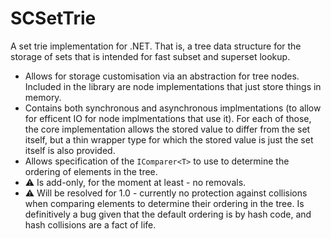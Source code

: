 ﻿# SCSetTrie

A set trie implementation for .NET.
That is, a tree data structure for the storage of sets that is intended for fast subset and superset lookup.

* Allows for storage customisation via an abstraction for tree nodes.
  Included in the library are node implementations that just store things in memory.
* Contains both synchronous and asynchronous implmentations (to allow for efficent 
  IO for node implmentations that use it). For each of those, the core implementation 
  allows the stored value to differ from the set itself, but a thin wrapper type for
  which the stored value is just the set itself is also provided.
* Allows specification of the `IComparer<T>` to use to determine the ordering of elements in
  the tree.
* ⚠ Is add-only, for the moment at least - no removals.
* ⚠ Will be resolved for 1.0 - currently no protection against collisions when comparing
  elements to determine their ordering in the tree. Is definitively a bug given that the 
  default ordering is by hash code, and hash collisions are a fact of life.
